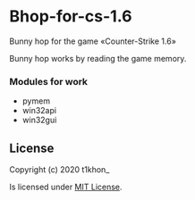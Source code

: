 # Bhop-for-cs-1.6
Bunny hop for the game «Counter-Strike 1.6»

Bunny hop works by reading the game memory.
### Modules for work
* pymem
* win32api
* win32gui

## License
Copyright (c) 2020 t1khon_

Is licensed under [MIT License](LICENSE).
